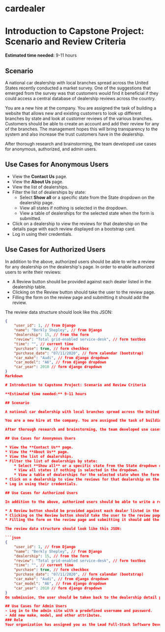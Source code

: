 # cardealer
# Introduction to Capstone Project: Scenario and Review Criteria

**Estimated time needed:** 9-11 hours

## Scenario

A national car dealership with local branches spread across the United States recently conducted a market survey. One of the suggestions that emerged from the survey was that customers would find it beneficial if they could access a central database of dealership reviews across the country.

You are a new hire at the company. You are assigned the task of building a website that allows new and existing customers to look up different branches by state and look at customer reviews of the various branches. Customers should be able to create an account and add their review for any of the branches. The management hopes this will bring transparency to the system and also increase the trust customers have in the dealership.

After thorough research and brainstorming, the team developed use cases for anonymous, authorized, and admin users.

## Use Cases for Anonymous Users

* View the **Contact Us** page.
* View the **About Us** page.
* View the list of dealerships.
* Filter the list of dealerships by state:
    * Select **Show all** or a specific state from the State dropdown on the dealership page.
    * View all states if nothing is selected in the dropdown.
    * View a table of dealerships for the selected state when the form is submitted.
* Click on a dealership to view the reviews for that dealership on the details page with each review displayed on a bootstrap card.
* Log in using their credentials.

## Use Cases for Authorized Users

In addition to the above, authorized users should be able to write a review for any dealership on the dealership's page. In order to enable authorized users to write their reviews:

* A Review button should be provided against each dealer listed in the dealership table.
* Clicking on the Review button should take the user to the review page.
* Filling the form on the review page and submitting it should add the review.

The review data structure should look like this JSON:

```json
{
    "user_id": 1, // from Django
    "name": "Berkly Shepley", // from Django
    "dealership": 15, // from the form
    "review": "Total grid-enabled service-desk", // form textbox
    "time": "", // current time
    "purchase": true, // form checkbox
    "purchase_date": "07/11/2020", // form calendar (bootstrap)
    "car_make": "Audi", // from django dropdown
    "car_model": "A6", // from django dropdown
    "car_year": 2010 // form django dropdown
}
Markdown

# Introduction to Capstone Project: Scenario and Review Criteria

**Estimated time needed:** 9-11 hours

## Scenario

A national car dealership with local branches spread across the United States recently conducted a market survey. One of the suggestions that emerged from the survey was that customers would find it beneficial if they could access a central database of dealership reviews across the country.

You are a new hire at the company. You are assigned the task of building a website that allows new and existing customers to look up different branches by state and look at customer reviews of the various branches. Customers should be able to create an account and add their review for any of the branches. The management hopes this will bring transparency to the system and also increase the trust customers have in the dealership.

After thorough research and brainstorming, the team developed use cases for anonymous, authorized, and admin users.

## Use Cases for Anonymous Users

* View the **Contact Us** page.
* View the **About Us** page.
* View the list of dealerships.
* Filter the list of dealerships by state:
    * Select **Show all** or a specific state from the State dropdown on the dealership page.
    * View all states if nothing is selected in the dropdown.
    * View a table of dealerships for the selected state when the form is submitted.
* Click on a dealership to view the reviews for that dealership on the details page with each review displayed on a bootstrap card.
* Log in using their credentials.

## Use Cases for Authorized Users

In addition to the above, authorized users should be able to write a review for any dealership on the dealership's page. In order to enable authorized users to write their reviews:

* A Review button should be provided against each dealer listed in the dealership table.
* Clicking on the Review button should take the user to the review page.
* Filling the form on the review page and submitting it should add the review.

The review data structure should look like this JSON:

```json
{
    "user_id": 1, // from Django
    "name": "Berkly Shepley", // from Django
    "dealership": 15, // from the form
    "review": "Total grid-enabled service-desk", // form textbox
    "time": "", // current time
    "purchase": true, // form checkbox
    "purchase_date": "07/11/2020", // form calendar (bootstrap)
    "car_make": "Audi", // from django dropdown
    "car_model": "A6", // from django dropdown
    "car_year": 2010 // form django dropdown
}
On submission, the user should be taken back to the dealership detail page with the submitted review featured at the top of the reviews list, sorted on time.

## Use Cases for Admin Users
- Log in to the admin site with a predefined username and password.
- Add new make, model, and other attributes.
### Role
Your organization has assigned you as the Lead Full-Stack Software Developer on this project. Your job is to develop this portal as part of your Capstone project by following best practices for Full-Stack software development.
